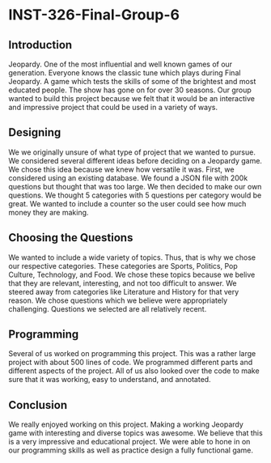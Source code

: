 # INST-326-Final-Group-6
## Introduction ##
Jeopardy. One of the most influential and well known games of our generation. Everyone knows the classic tune which plays during Final Jeopardy. A game which tests the skills of some of the brightest and most educated people. The show has gone on for over 30 seasons. Our group wanted to build this project because we felt that it would be an interactive and impressive project that could be used in a variety of ways. 
## Designing ##
We we originally unsure of what type of project that we wanted to pursue. We considered several different ideas before deciding on a Jeopardy game. We chose this idea because we knew how versatile it was. First, we considered using an existing database. We found a JSON file with 200k questions but thought that was too large. We then decided to make our own questions. We thought 5 categories with 5 questions per category would be great. We wanted to include a counter so the user could see how much money they are making.
## Choosing the Questions ## 
We wanted to include a wide variety of topics. Thus, that is why we chose our respective categories. These categories are Sports, Politics, Pop Culture, Technology, and Food. We chose these topics because we belive that they are relevant, interesting, and not too difficult to answer. We steered away from categories like Literature and History for that very reason. We chose questions which we believe were appropriately challenging. Questions we selected are all relatively recent. 
## Programming ##
Several of us worked on programming this project. This was a rather large project with about 500 lines of code. We programmed different parts and different aspects of the project. All of us also looked over the code to make sure that it was working, easy to understand, and annotated. 
## Conclusion ##
We really enjoyed working on this project. Making a working Jeopardy game with interesting and diverse topics was awesome. We believe that this is a very impressive and educational project. We were able to hone in on our programming skills as well as practice design a fully functional game. 
